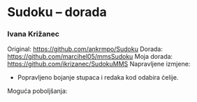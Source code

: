 # Sudoku – dorada
### Ivana Križanec
Original: https://github.com/ankrmpo/Sudoku
Dorada: https://github.com/marcihel05/mmsSudoku
Moja dorada: https://github.com/ikrizanec/SudokuMMS
Napravljene izmjene:
- Popravljeno bojanje stupaca i redaka kod odabira ćelije.

Moguća poboljšanja:



